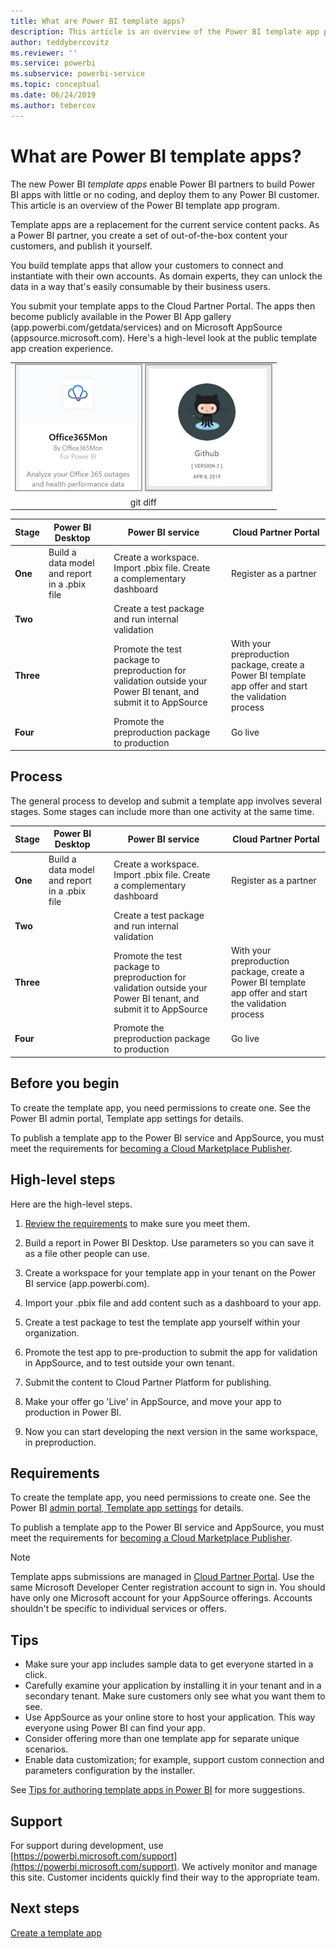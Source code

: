 ```yaml
---
title: What are Power BI template apps?
description: This article is an overview of the Power BI template app program. Learn how to build Power BI apps with little or no coding, and deploy them to any Power BI customer.  
author: teddybercovitz
ms.reviewer: ''
ms.service: powerbi
ms.subservice: powerbi-service
ms.topic: conceptual
ms.date: 06/24/2019
ms.author: tebercov
---
```


# What are Power BI template apps?

The new Power BI *template apps* enable Power BI partners to build Power BI apps with little or no coding, and deploy them to any Power BI customer.  This article is an overview of the Power BI template app program.

Template apps are a replacement for the current service content packs. As a Power BI partner, you create a set of out-of-the-box content your customers, and publish it yourself.  

You build template apps that allow your customers to connect and instantiate with their own accounts. As domain experts, they can unlock the data in a way that's easily consumable by their business users.  

You submit your template apps to the Cloud Partner Portal. The apps then become publicly available in the Power BI App gallery (app.powerbi.com/getdata/services) and on Microsoft AppSource (appsource.microsoft.com). Here's a high-level look at the public template app creation experience.

|  |
|     :---:      |
| [![Foo](./media/service-template-apps-overview/o365mon.png)](https://docs.microsoft.com//) [![Foo](./media/service-template-apps-overview/power-bi-github-tile.png)](https://docs.microsoft.com//)    |
| git diff       |



| Stage | Power BI Desktop |  |Power BI service  |  |Cloud Partner Portal  |
|---|--------|--|---------|---------|---------|
| **One** | Build a data model and report in a .pbix file |  | Create a workspace. Import .pbix file. Create a complementary dashboard  |  | Register as a partner |
| **Two** |  |  | Create a test package and run internal validation        |  | |
| **Three** | |  | Promote the test package to preproduction for validation outside your Power BI tenant, and submit it to AppSource  |  | With your preproduction package, create a Power BI template app offer and start the validation process |
| **Four** | |  | Promote the preproduction package to production |  | Go live |

## Process
The general process to develop and submit a template app involves several stages. Some stages can include more than one activity at the same time.


| Stage | Power BI Desktop |  |Power BI service  |  |Cloud Partner Portal  |
|---|--------|--|---------|---------|---------|
| **One** | Build a data model and report in a .pbix file |  | Create a workspace. Import .pbix file. Create a complementary dashboard  |  | Register as a partner |
| **Two** |  |  | Create a test package and run internal validation        |  | |
| **Three** | |  | Promote the test package to preproduction for validation outside your Power BI tenant, and submit it to AppSource  |  | With your preproduction package, create a Power BI template app offer and start the validation process |
| **Four** | |  | Promote the preproduction package to production |  | Go live |

## Before you begin

To create the template app, you need permissions to create one. See the Power BI admin portal, Template app settings for details. 

To publish a template app to the Power BI service and AppSource, you must meet the requirements for [becoming a Cloud Marketplace Publisher](https://docs.microsoft.com/azure/marketplace/become-publisher).
 
## High-level steps

Here are the high-level steps. 

1. [Review the requirements](#requirements) to make sure you meet them. 

1. Build a report in Power BI Desktop. Use parameters so you can save it as a file other people can use. 

1. Create a workspace for your template app in your tenant on the Power BI service (app.powerbi.com). 

1. Import your .pbix file and add content such as a dashboard to your app. 

1. Create a test package to test the template app yourself within your organization. 

1. Promote the test app to pre-production to submit the app for validation in AppSource, and to test outside your own tenant. 

1. Submit the content to Cloud Partner Platform for publishing. 

1. Make your offer go 'Live' in AppSource, and move your app to production in Power BI.
2. Now you can start developing the next version in the same workspace, in preproduction. 

## Requirements

To create the template app, you need permissions to create one. See the Power BI [admin portal, Template app settings](service-admin-portal.md#template-apps-settings) for details. 

To publish a template app to the Power BI service and AppSource, you must meet the requirements for [becoming a Cloud Marketplace Publisher](https://docs.microsoft.com/azure/marketplace/become-publisher).
 > [!NOTE] 
 > Template apps submissions are managed in [Cloud Partner Portal](https://cloudpartner.azure.com). Use the same Microsoft Developer Center registration account to sign in. You should have only one Microsoft account for your AppSource offerings. Accounts shouldn't be specific to individual services or offers.

## Tips 

- Make sure your app includes sample data to get everyone started in a click. 
- Carefully examine your application by installing it in your tenant and in a secondary tenant. Make sure customers only see what you want them to see. 
- Use AppSource as your online store to host your application. This way everyone using Power BI can find your app. 
- Consider offering more than one template app for separate unique scenarios. 
- Enable data customization; for example, support custom connection and parameters configuration by the installer.

See [Tips for authoring template apps in Power BI](service-template-apps-tips.md) for more suggestions.

## Support
For support during development, use [https://powerbi.microsoft.com/support](https://powerbi.microsoft.com/support). We actively monitor and manage this site. Customer incidents quickly find their way to the appropriate team.

## Next steps

[Create a template app](service-template-apps-create.md)
